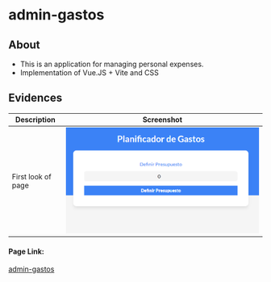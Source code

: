 
# admin-gastos

## About 
 - This is an application for managing personal expenses.
 - Implementation of Vue.JS + Vite and CSS
## Evidences

| Description | Screenshot |
| --- | --- |
| First look of page | ![image](https://github.com/CharlyBlz/admin-gastos/blob/e7bd98a1162dd5b1d57984fac9659e570b9433f7/admin-gastos_screenshot.png)|

#### Page Link:
[admin-gastos](https://admin-gastos-livid.vercel.app/)


